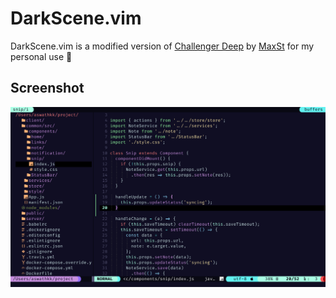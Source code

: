 # DarkScene.vim

DarkScene.vim is a modified version of [Challenger Deep](https://github.com/challenger-deep-theme/vim)
by [MaxSt](https://github.com/MaxSt) for my personal use 😬

## Screenshot

![DarkScene.vim Colorscheme Screenshot](https://raw.githubusercontent.com/aswathkk/darkscene.vim/master/darkscene.vim.png)
